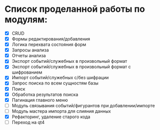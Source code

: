 # Список проделанной работы по модулям:
- [x] CRUD
- [x] Формы редактирования/добавления
- [x] Логика перехвата состояния форм
- [x] Запросы анализа
- [x] Отчеты анализа
- [x] Экспорт событий/служебных в произвольный формат
- [x] Экспорт событий/служебных в произвольный формат с шифрованием
- [x] Импорт событий/служебных с/без шифрации
- [x] Запрос поиска по всем сущностям базы
- [x] Поиск 
- [x] Обработка результатов поиска
- [x] Пагинация главного меню
- [ ] Модуль связывания событий/фигурантов при добавлении/импорте
- [ ] Модуль мастера импорта для слияния данных
- [x] Рефакторинг, удаление старого кода
- [ ] Переход на qt4
